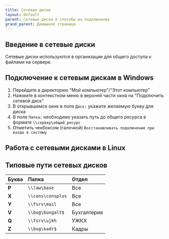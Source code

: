 ```yaml
---
title: Сетевые диски
layout: default
parent: Сетевые диски и способы их подключения
grand_parent: Домашняя страница
---
```


## Введение в сетевые диски

Сетевые диски используются в организации для общего доступа к файлами на сервере.

## Подключение к сетевым дискам в Windows

1. Перейдите в директорию "Мой компьютер"/"Этот компьютер"
2. Нажмите в контекстном меню в верхней части окна на "Подключить сетевой диск"
3. В открывшемся окне в поле `Диск:` укажите желаемую букву для диска
4. В поле `Папка:` необходимо указать путь до общего ресурса в формате `\\сервер\общий_ресурс`
5. Отметить чекбоксом (галочкой) `Восстанавливать подключение при входе в систему`

## Работа с сетевыми дисками в Linux

## Типовые пути сетевых дисков

| Буква | Папка             | Отдел       |
| :---- | :---------------- | :---------- |
| **P** | `\\law\base`      | Все         |
| **X** | `\\cons\consplus` | Все         |
| **Y** | `\\fsrv\mail`     | Все         |
| **V** | `\\bug\buxgalt$`  | Бухгалтерия |
| **Q** | `\\fsrv\ujkh`     | УЖКХ        |
| **Z** | `\\bug\kadr$`     | Кадры       |
